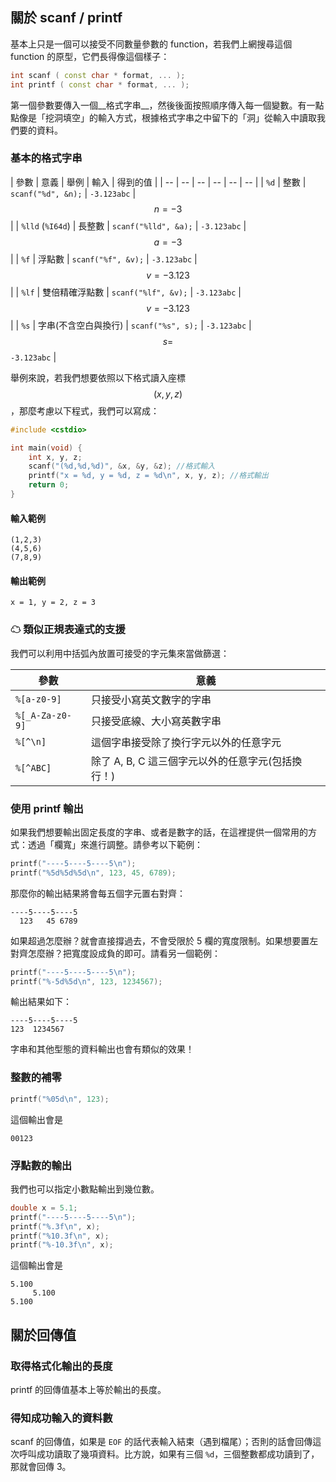 ## 關於 scanf / printf

基本上只是一個可以接受不同數量參數的 function，若我們上網搜尋這個 function 的原型，它們長得像這個樣子：

```c++
int scanf ( const char * format, ... );
int printf ( const char * format, ... );
```

第一個參數要傳入一個__格式字串__，然後後面按照順序傳入每一個變數。有一點點像是「挖洞填空」的輸入方式，根據格式字串之中留下的「洞」從輸入中讀取我們要的資料。

### 基本的格式字串

| 參數 | 意義 | 舉例 | 輸入 | 得到的值 |
| -- | -- | -- | -- | -- | -- |
| `%d` | 整數 | ```scanf("%d", &n);``` | `-3.123abc` | $$n = -3$$ |
| `%lld` (`%I64d`) | 長整數 | ```scanf("%lld", &a);``` | `-3.123abc` | $$a = -3$$ |
| `%f` | 浮點數 | ```scanf("%f", &v);``` | `-3.123abc` | $$v = -3.123$$ |
| `%lf` | 雙倍精確浮點數 | ```scanf("%lf", &v);``` | `-3.123abc` | $$v = -3.123$$ |
| `%s` | 字串(不含空白與換行) | ```scanf("%s", s);``` | `-3.123abc` | $$s =$$ `-3.123abc` |

舉例來說，若我們想要依照以下格式讀入座標 $$(x, y, z)$$，那麼考慮以下程式，我們可以寫成：

```c++
#include <cstdio>

int main(void) {
    int x, y, z;
    scanf("(%d,%d,%d)", &x, &y, &z); //格式輸入
    printf("x = %d, y = %d, z = %d\n", x, y, z); //格式輸出
    return 0;
}
```

#### 輸入範例

```
(1,2,3)
(4,5,6)
(7,8,9)
```

#### 輸出範例

```
x = 1, y = 2, z = 3
```

### ☁ 類似正規表達式的支援

我們可以利用中括弧內放置可接受的字元集來當做篩選：

| 參數 | 意義 |
| -- | -- |
| `%[a-z0-9]` | 只接受小寫英文數字的字串 |
| `%[_A-Za-z0-9]` | 只接受底線、大小寫英數字串 |
| `%[^\n]` | 這個字串接受除了換行字元以外的任意字元 |
| `%[^ABC]` | 除了 A, B, C 這三個字元以外的任意字元(包括換行！) |

### 使用 printf 輸出

如果我們想要輸出固定長度的字串、或者是數字的話，在這裡提供一個常用的方式：透過「欄寬」來進行調整。請參考以下範例：

```c++
printf("----5----5----5\n");
printf("%5d%5d%5d\n", 123, 45, 6789);
```

那麼你的輸出結果將會每五個字元置右對齊：

```
----5----5----5
  123   45 6789
```

如果超過怎麼辦？就會直接撐過去，不會受限於 5 欄的寬度限制。如果想要置左對齊怎麼辦？把寬度設成負的即可。請看另一個範例：

```c++
printf("----5----5----5\n");
printf("%-5d%5d\n", 123, 1234567);
```

輸出結果如下：

```
----5----5----5
123  1234567
```

字串和其他型態的資料輸出也會有類似的效果！

### 整數的補零

```c++
printf("%05d\n", 123);
```

這個輸出會是

```
00123
```

### 浮點數的輸出

我們也可以指定小數點輸出到幾位數。

```c++
double x = 5.1;
printf("----5----5----5\n");
printf("%.3f\n", x);
printf("%10.3f\n", x);
printf("%-10.3f\n", x);
```

這個輸出會是

```
5.100
     5.100
5.100
```

## 關於回傳值

### 取得格式化輸出的長度

printf 的回傳值基本上等於輸出的長度。

### 得知成功輸入的資料數

scanf 的回傳值，如果是 `EOF` 的話代表輸入結束（遇到檔尾）；否則的話會回傳這次呼叫成功讀取了幾項資料。比方說，如果有三個 `%d`，三個整數都成功讀到了，那就會回傳 3。
